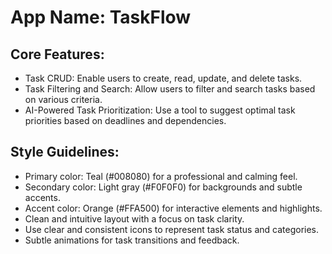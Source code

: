 # **App Name**: TaskFlow

## Core Features:

- Task CRUD: Enable users to create, read, update, and delete tasks.
- Task Filtering and Search: Allow users to filter and search tasks based on various criteria.
- AI-Powered Task Prioritization: Use a tool to suggest optimal task priorities based on deadlines and dependencies.

## Style Guidelines:

- Primary color: Teal (#008080) for a professional and calming feel.
- Secondary color: Light gray (#F0F0F0) for backgrounds and subtle accents.
- Accent color: Orange (#FFA500) for interactive elements and highlights.
- Clean and intuitive layout with a focus on task clarity.
- Use clear and consistent icons to represent task status and categories.
- Subtle animations for task transitions and feedback.